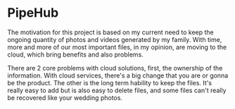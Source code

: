 # PipeHub
The motivation for this project is based on my current need to keep the ongoing quantity of photos and videos generated by my family. With time, more and more of our most important files, in my opinion, are moving to the cloud, which bring benefits and also problems.

There are 2 core problems with cloud solutions, first, the ownership of the information. With cloud services, there's a big change that you are or gonna be the product. The other is the long term hability to keep the files. It's really easy to add but is also easy to delete files, and some files can't really be recovered like your wedding photos.
